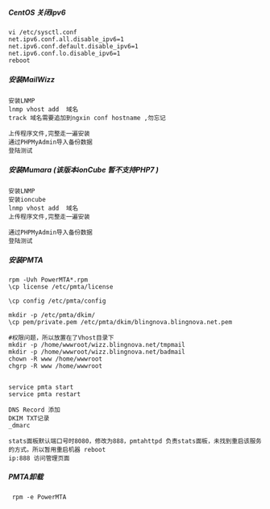 

##### CentOS 关闭ipv6
```
vi /etc/sysctl.conf
net.ipv6.conf.all.disable_ipv6=1
net.ipv6.conf.default.disable_ipv6=1
net.ipv6.conf.lo.disable_ipv6=1
reboot
```

##### 安装MailWizz
```
安装LNMP 
lnmp vhost add  域名 
track 域名需要追加到ngxin conf hostname ,勿忘记

上传程序文件,完整走一遍安装
通过PHPMyAdmin导入备份数据
登陆测试
```

##### 安装Mumara (该版本ionCube 暂不支持PHP7 )
```
安装LNMP 
安装ioncube
lnmp vhost add  域名 
上传程序文件,完整走一遍安装

通过PHPMyAdmin导入备份数据
登陆测试
```

##### 安装PMTA
```
rpm -Uvh PowerMTA*.rpm
\cp license /etc/pmta/license

\cp config /etc/pmta/config

mkdir -p /etc/pmta/dkim/
\cp pem/private.pem /etc/pmta/dkim/blingnova.blingnova.net.pem

#权限问题，所以放置在了Vhost目录下
mkdir -p /home/wwwroot/wizz.blingnova.net/tmpmail 
mkdir -p /home/wwwroot/wizz.blingnova.net/badmail
chown -R www /home/wwwroot
chgrp -R www /home/wwwroot


service pmta start
service pmta restart
```

```
DNS Record 添加
DKIM TXT记录
_dmarc
```

```
stats面板默认端口号时8080，修改为888，pmtahttpd 负责stats面板，未找到重启该服务的方式。所以暂用重启机器 reboot
ip:888 访问管理页面
```

##### PMTA卸载
```
 rpm -e PowerMTA
```
